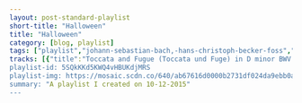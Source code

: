 ```yaml
---
layout: post-standard-playlist
short-title: "Halloween"
title: "Halloween"
category: [blog, playlist]
tags: ["playlist","johann-sebastian-bach,-hans-christoph-becker-foss","sam-the-sham-&-the-pharaohs","jace-everett","the-clovers","rob-zombie","michael-jackson","ac/dc","yeah-yeah-yeahs","the-charlie-daniels-band","jack-marshall","nick-cave-&-the-bad-seeds","bernard-herrmann","bernard-herrmann","drowning-pool","prague-symphony-orchestra,-modest-mussorgsky,-jiří-bělohlávek","disturbed","creedence-clearwater-revival","carl-orff","rosemary-clooney","calibretto","cab-calloway","stevie-wonder","various-artists","the-doors","bobby-\"boris\"-pickett,-the-crypt-kickers","the-rolling-stones","fabrizio-ferrari,-andrew-greene,-jun-yi-ma,-tasmanian-symphony-orchestra","johnny-otis,-marci-lee","prairie-ramblers","blue-öyster-cult","russ-garcia","screamin'-jay-hawkins","harley-poe","kay-starr","richard-o'brien,-patricia-quinn,-nell-campbell","ray-parker-jr.","rick-james","duck-sauce","love-spit-love","say-hi","the-cranberries","shakira","kesha","britney-spears","outkast,-kelis","franz-ferdinand","talking-heads","darling-violetta","johannes-brahms","the-black-keys","sam-the-sham-&-the-pharaohs","ozzy-osbourne","misfits","the-who","the-white-stripes","starlight-mints","kanye-west,-jay-z,-rick-ross,-nicki-minaj,-bon-iver","jerry-goldsmith","godsmack","the-zutons","say-hi","the-features","the-coral","the-dead-weather","putney-dandridge","slayer","metalocalypse:-dethklok","johnny-cash","wolfgang-amadeus-mozart","calibretto","mudvayne","marilyn-manson","dead-or-alive","the-budos-band","pyotr-ilyich-tchaikovsky,-london-symphony-orchestra,-andré-previn","korn","marilyn-manson","marilyn-manson","nicki-minaj,-eminem","metallica","metalocalypse:-dethklok","rob-zombie","calibretto","the-coral","calibretto","rob-zombie","cream","starlight-mints","calibretto","no-doubt","metalocalypse:-dethklok","tenacious-d","harley-poe,-joe-whiteford","the-coral","the-features","the-golden-orchestra","harley-poe","the-dead-weather","nine-inch-nails","rammstein"]
tracks: [{"title":"Toccata and Fugue (Toccata und Fuge) in D minor BWV 565 (Bach)","album":"The Greatest Bach Collection, Vol. 3","artists":"Johann Sebastian Bach, Hans Christoph Becker-Foss"},{"title":"Lil' Red Riding Hood","album":"20th Century Masters: The Millennium Collection: Best Of Sam The Sham & The Pharaohs","artists":"Sam The Sham & The Pharaohs"},{"title":"Bad Things - Soundtrack Version","album":"TRUE BLOOD: Music from the HBO® Original Series","artists":"Jace Everett"},{"title":"Love Potion No. 9","album":"United Artists Black Singles 1959-1967: ''Motor City To Central Park''","artists":"The Clovers"},{"title":"Dragula","album":"Best Of/20th Century","artists":"Rob Zombie"},{"title":"Thriller","album":"Thriller","artists":"Michael Jackson"},{"title":"Highway to Hell","album":"Highway to Hell","artists":"AC/DC"},{"title":"Heads Will Roll","album":"It's Blitz! (Deluxe Edition)","artists":"Yeah Yeah Yeahs"},{"title":"The Devil Went Down to Georgia","album":"The Essential Charlie Daniels Band","artists":"The Charlie Daniels Band"},{"title":"The Munsters","album":"Hawaii Five O: The 20 Greatest Tv Themes of All Time Including Batman, Mission Impossible, Star Trek, The Twilight Zone, The Flintstones, The Jetsons, And More!","artists":"Jack Marshall"},{"title":"Red Right Hand","album":"Let Love In","artists":"Nick Cave & The Bad Seeds"},{"title":"Prelude","album":"Psycho: Alfred Hitchcock (Complete Original Soundtrack)","artists":"Bernard Herrmann"},{"title":"The Murder","album":"Psycho: Alfred Hitchcock (Complete Original Soundtrack)","artists":"Bernard Herrmann"},{"title":"Bodies","album":"Sinner (Unlucky 13th Anniversary Deluxe Edition)","artists":"Drowning Pool"},{"title":"Night On Bald Mountain","album":"Pictures At An Exhibition & Night On Bald Mountain","artists":"Prague Symphony Orchestra, Modest Mussorgsky, Jiří Bělohlávek"},{"title":"Down with the Sickness","album":"The Sickness (10th Anniversary Edition)","artists":"Disturbed"},{"title":"Bad Moon Rising","album":"Chronicle: 20 Greatest Hits","artists":"Creedence Clearwater Revival"},{"title":"Carmina Burana - O Fortuna","album":"99 Must-Have Halloween Classics","artists":"Carl Orff"},{"title":"Come On-A My House","album":"Come On A My House - The Very Best Of Rosemary Clooney - Jazz Signature Series","artists":"Rosemary Clooney"},{"title":"Bleeding On the Floor","album":"Dead By Dawn","artists":"Calibretto"},{"title":"The Ghost Of Smokey Joe","album":"Halloween Classics: Songs That Scared The Bloomers Off Your Great-Grandma","artists":"Cab Calloway"},{"title":"Superstition","album":"Number 1's","artists":"Stevie Wonder"},{"title":"Tales From The Crypt","album":"AMC Presents Listen to the Movies: Monsterfest","artists":"Various Artists"},{"title":"People Are Strange","album":"Strange Days","artists":"The Doors"},{"title":"Monster Mash","album":"The Original Monster Mash","artists":"Bobby \"Boris\" Pickett, The Crypt-Kickers"},{"title":"Paint It, Black","album":"Hot Rocks (1964-1971)","artists":"The Rolling Stones"},{"title":"Halloween Night (Arr. Andrew Greene): I. The Witches and the Pumpkins","album":"Halloween Classics","artists":"Fabrizio Ferrari, Andrew Greene, Jun Yi Ma, Tasmanian Symphony Orchestra"},{"title":"Castin' My Spell","album":"Halloween's Gravest Hits","artists":"Johnny Otis, Marci Lee"},{"title":"Ghost In The Graveyard","album":"Halloween Classics: Songs That Scared The Bloomers Off Your Great-Grandma","artists":"Prairie Ramblers"},{"title":"(Don't Fear) The Reaper","album":"The Essential Blue Öyster Cult","artists":"Blue Öyster Cult"},{"title":"Monsters Of Jupiter","album":"Halloween's Gravest Hits","artists":"Russ Garcia"},{"title":"I Put a Spell On You","album":"Halloween Classics: The Evil, The Demented, And The Just Plain Weird","artists":"Screamin' Jay Hawkins"},{"title":"It's Only the End of the World","album":"The Dead and the Naked","artists":"Harley Poe"},{"title":"The Headless Horseman","album":"30's & 40's Era Halloween, Vol. 2","artists":"Kay Starr"},{"title":"The Time Warp","album":"Absolute Treasures: The Rocky Horror Picture Show - The Complete and Definitive Soundtrack (2015 40th Anniversary Re-Mastered Edition)","artists":"Richard O'Brien, Patricia Quinn, Nell Campbell"},{"title":"Ghostbusters","album":"Arista Heritage Series: Ray Parker","artists":"Ray Parker Jr."},{"title":"Super Freak","album":"Motown 50","artists":"Rick James"},{"title":"Big Bad Wolf - Radio Edit","album":"Big Bad Wolf","artists":"Duck Sauce"},{"title":"How Soon Is Now?","album":"Charmed","artists":"Love Spit Love"},{"title":"Creatures Of The Night","album":"Bleeders Digest","artists":"Say Hi"},{"title":"Zombie","album":"No Need To Argue","artists":"The Cranberries"},{"title":"She Wolf","album":"She Wolf","artists":"Shakira"},{"title":"Cannibal","album":"Cannibal","artists":"Kesha"},{"title":"Womanizer","album":"Circus (Deluxe Version)","artists":"Britney Spears"},{"title":"Dracula's Wedding","album":"Speakerboxxx/The Love Below","artists":"Outkast, Kelis"},{"title":"Evil And A Heathen","album":"You Could Have It So Much Better","artists":"Franz Ferdinand"},{"title":"Psycho Killer - 2005 Remaster","album":"Talking Heads '77 (Deluxe Version)","artists":"Talking Heads"},{"title":"Angel Main Theme - Sanctuary Extended Remix Theme","album":"Live Fast, Die Never (Music from the TV Series \"Angel\")","artists":"Darling Violetta"},{"title":"Hungarian Dance No. 5 in G Minor","album":"99 Must-Have Halloween Classics","artists":"Johannes Brahms"},{"title":"Howlin' for You","album":"Brothers","artists":"The Black Keys"},{"title":"Li'l Red Riding Hood","album":"Sam the Sham & The Pharoahs, Vol. 2","artists":"Sam The Sham & The Pharaohs"},{"title":"Crazy Train","album":"Blizzard of Ozz (Expanded Edition)","artists":"Ozzy Osbourne"},{"title":"Hybrid Moments","album":"Static Age","artists":"Misfits"},{"title":"Boris The Spider - New Remix","album":"A Quick One (Remastered)","artists":"The Who"},{"title":"Little Ghost","album":"Get Behind Me Satan","artists":"The White Stripes"},{"title":"Eyes Of The Night","album":"Drowaton","artists":"Starlight Mints"},{"title":"Monster","album":"My Beautiful Dark Twisted Fantasy","artists":"Kanye West, JAY-Z, Rick Ross, Nicki Minaj, Bon Iver"},{"title":"The Twilight Zone","album":"Hawaii Five O: The 20 Greatest Tv Themes of All Time Including Batman, Mission Impossible, Star Trek, The Twilight Zone, The Flintstones, The Jetsons, And More!","artists":"Jerry Goldsmith"},{"title":"Voodoo","album":"Godsmack","artists":"Godsmack"},{"title":"You Will You Won't","album":"Rock N' Shock","artists":"The Zutons"},{"title":"These Fangs","album":"Impeccable Blahs","artists":"Say Hi"},{"title":"Kids","album":"Wilderness","artists":"The Features"},{"title":"Dreaming of You","album":"The Coral","artists":"The Coral"},{"title":"Jawbreaker","album":"Sea Of Cowards","artists":"The Dead Weather"},{"title":"The Skeleton In The Closet","album":"Halloween Classics: Songs That Scared The Bloomers Off Your Great-Grandma","artists":"Putney Dandridge"},{"title":"Raining Blood","album":"Reign In Blood (Expanded)","artists":"Slayer"},{"title":"Murmaider","album":"The Dethalbum","artists":"Metalocalypse: Dethklok"},{"title":"(Ghost) Riders in the Sky","album":"The Legend","artists":"Johnny Cash"},{"title":"Don Giovanni - Overture","album":"99 Must-Have Halloween Classics","artists":"Wolfgang Amadeus Mozart"},{"title":"The Doubtful Guest","album":"Dead By Dawn","artists":"Calibretto"},{"title":"Not Falling","album":"The End Of All Things To Come","artists":"Mudvayne"},{"title":"The Beautiful People","album":"Lest We Forget - The Best Of","artists":"Marilyn Manson"},{"title":"You Spin Me Round (Like a Record)","album":"Youthquake","artists":"Dead Or Alive"},{"title":"Black Venom","album":"The Budos Band III","artists":"The Budos Band"},{"title":"Tchaikovsky: Swan Lake (Ballet), Op. 20, Act 2: No. 10, Scène (Moderato)","album":"Tchaikovsky: Swan Lake","artists":"Pyotr Ilyich Tchaikovsky, London Symphony Orchestra, André Previn"},{"title":"Got the Life","album":"Follow The Leader","artists":"Korn"},{"title":"Tainted Love","album":"Lest We Forget - The Best Of","artists":"Marilyn Manson"},{"title":"Sweet Dreams (Are Made Of This)","album":"Lest We Forget - The Best Of","artists":"Marilyn Manson"},{"title":"Roman's Revenge","album":"Pink Friday","artists":"Nicki Minaj, Eminem"},{"title":"Master Of Puppets","album":"Master Of Puppets","artists":"Metallica"},{"title":"Awaken","album":"The Dethalbum","artists":"Metalocalypse: Dethklok"},{"title":"Living Dead Girl","album":"Best Of/20th Century","artists":"Rob Zombie"},{"title":"American Psycho","album":"Dead By Dawn","artists":"Calibretto"},{"title":"She Sings the Mourning","album":"The Invisible Invasion","artists":"The Coral"},{"title":"Misanthropy and the Full Moon","album":"Dead By Dawn","artists":"Calibretto"},{"title":"Never Gonna Stop (The Red, Red Kroovy)","album":"Best Of/20th Century","artists":"Rob Zombie"},{"title":"Sunshine Of Your Love","album":"Disraeli Gears","artists":"Cream"},{"title":"Power Bleed","album":"Change Remains","artists":"Starlight Mints"},{"title":"My T.V. Affair","album":"Dead By Dawn","artists":"Calibretto"},{"title":"Spiderwebs","album":"Tragic Kingdom","artists":"No Doubt"},{"title":"Thunderhorse","album":"The Dethalbum","artists":"Metalocalypse: Dethklok"},{"title":"Tribute","album":"Tenacious D","artists":"Tenacious D"},{"title":"Transvestites Can Be Cannibals Too","album":"In the Dark: Or, B-Movie Trash!","artists":"Harley Poe, Joe Whiteford"},{"title":"The Operator","album":"The Invisible Invasion","artists":"The Coral"},{"title":"Me & The Skirts","album":"Exhibit A","artists":"The Features"},{"title":"Casper the Friendly Ghost","album":"Casper, the Friendly Ghost","artists":"The Golden Orchestra"},{"title":"(Untitled)","album":"Wretched. Filthy. Ugly.","artists":"Harley Poe"},{"title":"Looking at the Invisible Man","album":"Sea Of Cowards","artists":"The Dead Weather"},{"title":"March Of The Pigs","album":"The Downward Spiral","artists":"Nine Inch Nails"},{"title":"Du hast","album":"Sehnsucht","artists":"Rammstein"}]
playlist-id: 5SQkKKd5KWQ4vHBUKdjMRS
playlist-img: https://mosaic.scdn.co/640/ab67616d0000b2731df024da9ebb0a2776e8c93bab67616d0000b2734a1530241c87194805a0aa2fab67616d0000b273ce5b8505b2fce099377d2857ab67616d0000b273fafb945c1d9b0cd589489683
summary: "A playlist I created on 10-12-2015"
---
```

